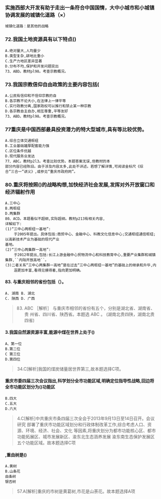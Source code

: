 ### 实施西部大开发有助于走出一条符合中国国情，大中小城市和小城镇协调发展的城镇化道路（×）
    城镇化道路：是其他的战略
   
### 72.我国土地资源具有以下特点()
    A.绝对量大,人均量少
    B.类型复杂,耕地比重小
    C.生产力地区差异显著
    D.分布不均,保护和开发问题突出
    73、ABD。教材pl98。考查宗教概况。
    
### 73.我国宗教信仰自由政策的主要内容包括(
    A.公民有信仰和不信仰宗教的自
    B.各宗教不论大小,在法律上一律平等
    C.实行政教分离,国家政权可以推行和禁止某一种宗教
    D.各宗教自主自办,相互尊重,平等友好
    73、ABD。教材pl98。考查宗教概况。

### 77重庆是中国西部最具投资潜力的特大型城市,具有等比较优势。
    A.综合立体交通枢纽
    B.工业基础雄厚配套能力强
    C.区位条件优越
    D.现代服务业发达
    77、ABC。教材p2l3。考查比较优势。本题答案无误,但教材的本
    部分内容已经陈旧。由于涉及内容太多,此处不详述。若想了解详情,可阅读金标尺《综
    合“三合一”讲义》,或参见“重庆市政府网”。

    
### 80.重庆将按照()的战略构想,加快经济社会发展,发挥对外开放窗口和经济辐射作用
    A.三中心
    B.两枢纽
    D.两集群
    80、ACD。本题看似不超纲,实际超纲。教材p213有相关内容,
    详解如下:
    (1)“三中心两枢纽一基地”:
        于2005年提出。具体包括:商贸中心、金融中心、科教文化信息中心;交通枢纽通信枢纽;以高新技术产业为基础的现代产业
    基地。
    (2)“三中心两集群一高地”:
        于2012年提出,包括:长江上游金融中心贸物流中心和科技教育中心,重要产业集群和城镇集群,``内陆开放高地``。
    (3)二者关系“三中心两集群一高地”是在过去“三中心两枢纽一基地”的基础上的继承和升华,内
        涵更加丰富,看得见摸得着,指向更加明确。

#### 83. 与重庆相邻的省份包括（）。
    A. 湖南 B. 湖北
    C. 陕西 D. 广西
>   83. ABC ［解析］ 与重庆市相邻的省份有五个，分别是湖北省、湖南省、贵
    州省、四川省、陕西省。本题选 ABC 。
    (湖南北贵四陕，湖南北贵四省)    

#### 3.我国自然源资源丰富,能源中煤在世界上处于()
    A、第一位
    B.第二位
    C 第三位
    D.第四位
>   34.C[解析]我国的煤炭储量居世界第三,故本题选择C项。

#### 重庆市委四届三次会议指出,科学划分全市功能区域,明确定位指导性战略,回边将全市功能区划分为()功能区
    B.四大
    C.五大
    D.六大
>   4.C[解析]中共重庆市条四届三次全会于2013年9月13日至14日召开。会议研究
    部署了重庆市功能区域划分和行政体制改革工作,综合考虑人口、资源、环境、经济、社会、文化
    等因素,将重庆划分为都市功能核心区、都市功能拓展区、城市发展新区、渝东北生态涵养发展
    渝东南生态保护发展区五个功能区域。故本题选择C项

#### ,重由树是()
    A.黄树
    B.山条花
    由条树
    银否树

>   57.A[解析]重庆的市树是黄葛树,市花是山荼花。故本题选择A项

















    